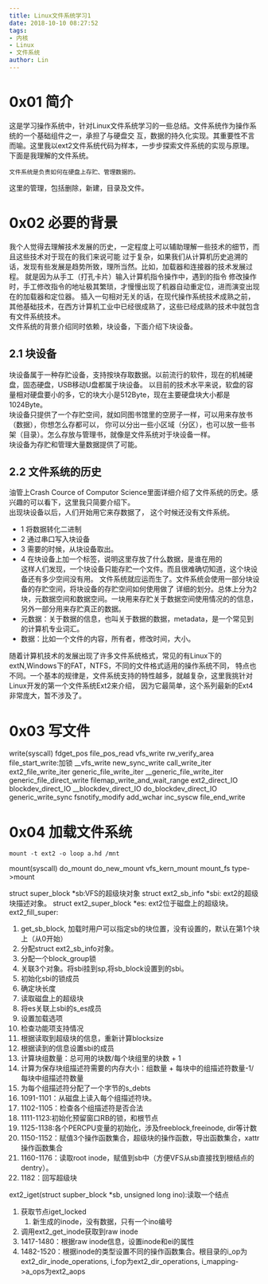 ```yaml
---
title: Linux文件系统学习1
date: 2018-10-10 08:27:52
tags:
- 内核
- Linux
- 文件系统
author: Lin
---
```


# 0x01 简介
这是学习操作系统中，针对Linux文件系统学习的一些总结。文件系统作为操作系统的一个基础组件之一，承担了与硬盘交
互，数据的持久化实现。其重要性不言而喻。这里我以ext2文件系统代码为样本，一步步探索文件系统的实现与原理。
下面是我理解的文件系统。  
```
文件系统是负责如何在硬盘上存贮、管理数据的。
```
这里的管理，包括删除，新建，目录及文件。
# 0x02 必要的背景
我个人觉得去理解技术发展的历史，一定程度上可以辅助理解一些技术的细节，而且这些技术对于现在的我们来说可能
过于复杂，如果我们从计算机历史追溯的话，发现有些发展是趋势所致，理所当然。比如，加载器和连接器的技术发展过程。
就是因为从手工（打孔卡片）输入计算机指令操作中，遇到的指令
修改操作时，手工修改指令的地址极其繁琐，才慢慢出现了机器自动重定位，进而演变出现在的加载器和定位器。
插入一句相对无关的话，在现代操作系统技术成熟之前，其他基础技术，在西方计算机工业中已经很成熟了，这些已经成熟的技术中就包含有文件系统技术。  
文件系统的背景介绍同时依赖，块设备，下面介绍下块设备。

<!--more-->
## 2.1 块设备
块设备属于一种存贮设备，支持按块存取数据。以前流行的软件，现在的机械硬盘，固态硬盘，USB移动U盘都属于块设备。
以目前的技术水平来说，软盘的容量相对硬盘要小的多，它的块大小是512Byte，现在主要硬盘块大小都是1024Byte。  
块设备只提供了一个存贮空间，就如同图书馆里的空房子一样，可以用来存放书（数据），你想怎么存都可以，
你可以分出一些小区域（分区），也可以放一些书架（目录）。怎么存放与管理书，就像是文件系统对于块设备一样。  
块设备为存贮和管理大量数据提供了可能。
## 2.2 文件系统的历史
油管上Crash Cource of Computor Science里面详细介绍了文件系统的历史。感兴趣的可以看下，这里我只简要介绍下。  
出现块设备以后，人们开始用它来存数据了， 这个时候还没有文件系统。
* 1 将数据转化二进制
* 2 通过串口写入块设备
* 3 需要的时候，从块设备取出。  
* 4 在块设备上加一个标签，说明这里存放了什么数据，是谁在用的  
这样人们发现，一个块设备只能存贮一个文件。而且很难确切知道，这个块设备还有多少空间没有用。
文件系统就应运而生了。文件系统会使用一部分块设备的存贮空间，将块设备的存贮空间如何使用做了
详细的划分。总体上分为2块，元数据空间和数据空间。一块用来存贮关于数据空间使用情况的的信息，另外一部分用来存贮真正的数据。
* 元数据：关于数据的信息，也叫关于数据的数据，metadata，是一个常见到的计算机专业词汇。
* 数据：比如一个文件的内容，所有者，修改时间，大小。  

随着计算机技术的发展出现了许多文件系统格式，常见的有Linux下的extN,Windows下的FAT，NTFS，不同的文件格式适用的操作系统不同，
特点也不同。一个基本的规律是，文件系统支持的特性越多，就越复杂，这里我挑针对Linux开发的第一个文件系统Ext2来介绍，
因为它最简单，这个系列最新的Ext4非常庞大，暂不涉及了。
# 0x03 写文件
write(syscall)
    fdget_pos
    file_pos_read
    vfs_write
        rw_verify_area
        file_start_write:加锁
        __vfs_write
            new_sync_write
                call_write_iter
                    ext2_file_write_iter
                        generic_file_write_iter
                            __generic_file_write_iter
                                generic_file_direct_write
                                    filemap_write_and_wait_range
                                    ext2_direct_IO
                                    blockdev_direct_IO
                                    __blockdev_direct_IO
                                    do_blockdev_direct_IO
                            generic_write_sync
        fsnotify_modify
        add_wchar
        inc_syscw
        file_end_write

# 0x04 加载文件系统
```
mount -t ext2 -o loop a.hd /mnt
```
mount(syscall)
    do_mount
        do_new_mount
            vfs_kern_mount
                mount_fs
                    type->mount

struct super_block *sb:VFS的超级块对象
struct ext2_sb_info *sbi: ext2的超级块描述对象。
struct ext2_super_block *es: ext2位于磁盘上的超级块。
ext2_fill_super:
1. get_sb_block, 加载时用户可以指定sb的块位置，没有设置的，默认在第1个块上（从0开始）
2. 分配struct ext2_sb_info对象。
3. 分配一个block_group锁
4. 关联3个对象。将sbi挂到sp,将sb_block设置到的sbi。
5. 初始化sbi的锁成员
6. 确定块长度
7. 读取磁盘上的超级块
8. 将es关联上sbi的s_es成员
9. 设置加载选项
10. 检查功能项支持情况
11. 根据读取到超级块的信息，重新计算blocksize
12. 根据读到的信息设置sbi的成员
13. 计算块组数量：总可用的块数/每个块组里的块数 + 1
14. 计算为保存块组描述符需要的内存大小：组数量 + 每块中的组描述符数量-1/每块中组描述符数量
15. 为每个组描述符分配了一个字节的s_debts
16. 1091-1101：从磁盘上读入每个组描述符块。
17. 1102-1105：检查各个组描述符是否合法
18. 1111-1123:初始化预留窗口RB的锁，和根节点
19. 1125-1138:各个PERCPU变量的初始化，涉及freeblock,freeinode, dir等计数
20. 1150-1152：赋值3个操作函数集合，超级块的操作函数，导出函数集合，xattr操作函数集合
21. 1160-1176：读取root inode，赋值到sb中（方便VFS从sb直接找到根结点的dentry）。
22. 1182：回写超级块

ext2_iget(struct supber_block *sb, unsigned long ino):读取一个结点
1. 获取节点iget_locked
   1. 新生成的inode，没有数据，只有一个ino编号
2. 调用ext2_get_inode获取到raw inode
3. 1417-1480：根据raw inode信息，设置inode和ei的属性
4. 1482-1520：根据inode的类型设置不同的操作函数集合。根目录的i_op为ext2_dir_inode_operations, i_fop为ext2_dir_operations, i_mapping->a_ops为ext2_aops
